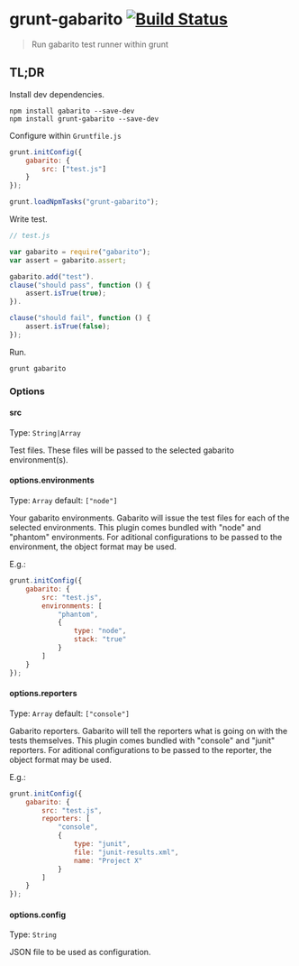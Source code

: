 grunt-gabarito [![Build Status](https://travis-ci.org/pablo-cabrera/grunt-gabarito.png)](https://travis-ci.org/pablo-cabrera/gabarito-grunt)
==============

> Run gabarito test runner within grunt



## TL;DR

Install dev dependencies.

```shell
npm install gabarito --save-dev
npm install grunt-gabarito --save-dev
```
Configure within `Gruntfile.js`

```js
grunt.initConfig({
    gabarito: {
        src: ["test.js"]
    }
});

grunt.loadNpmTasks("grunt-gabarito");
```

Write test.
```js
// test.js

var gabarito = require("gabarito");
var assert = gabarito.assert;

gabarito.add("test").
clause("should pass", function () {
    assert.isTrue(true);
}).

clause("should fail", function () {
    assert.isTrue(false);
});
```
Run.
```shell
grunt gabarito
```

### Options

#### src
Type: `String|Array`

Test files. These files will be passed to the selected gabarito environment(s).

#### options.environments
Type: `Array` default: `["node"]`

Your gabarito environments. Gabarito will issue the test files for each of the selected environments.
This plugin comes bundled with "node" and "phantom" environments. For aditional configurations to be passed to the environment, the object format may be used.

E.g.:
```js
grunt.initConfig({
    gabarito: {
        src: "test.js",
        environments: [
            "phantom",
            {
                type: "node",
                stack: "true"
            }
        ]
    }
});
```

#### options.reporters
Type: `Array` default: `["console"]`

Gabarito reporters. Gabarito will tell the reporters what is going on with the tests themselves. This plugin comes bundled with "console" and "junit" reporters. For aditional configurations to be passed to the reporter, the object format may be used.

E.g.:
```js
grunt.initConfig({
    gabarito: {
        src: "test.js",
        reporters: [
            "console",
            {
                type: "junit",
                file: "junit-results.xml",
                name: "Project X"
            }
        ]
    }
});
```

#### options.config
Type: `String`

JSON file to be used as configuration.
